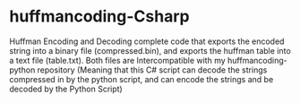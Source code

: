 # huffmancoding-Csharp
Huffman Encoding and Decoding complete code that exports the encoded string into a binary file (compressed.bin), and exports the huffman table into a text file (table.txt). Both files are Intercompatible with my huffmancoding-python repository (Meaning that this C# script can decode the strings compressed in by the python script, and can encode the strings and be decoded by the Python Script)
